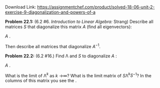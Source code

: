 Download Link: https://assignmentchef.com/product/solved-18-06-unit-2-exercise-9-diagonalization-and-powers-of-a
<br>



<strong>Problem</strong> <strong>22.1:</strong> (6.2 #6. <em>Introduction</em> <em>to</em> <em>Linear</em> <em>Algebra:</em> Strang) Describe all matrices <em>S</em> that diagonalize this matrix <em>A</em> (find all eigenvectors):




<em>A</em>  .

Then describe all matrices that diagonalize <em>A</em><sup>−</sup><sup>1</sup>.

<strong>Problem</strong> <strong>22.2:</strong> (6.2 #16.) Find Λ and <em>S</em> to diagonalize <em>A</em> :

<em>A</em> .

What is the limit of Λ<em><sup>k</sup></em> as <em>k</em> →∞? What is the limit matrix of <em>S</em>Λ<em><sup>k</sup>S</em><sup>−</sup><sup>1</sup>? In the columns of this matrix you see the .